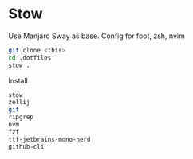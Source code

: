 # Stow

Use Manjaro Sway as base.
Config for foot, zsh, nvim

```bash
git clone <this>
cd .dotfiles
stow .
```

Install
```bash
stow
zellij
git
ripgrep
nvm
fzf
ttf-jetbrains-mono-nerd
github-cli
```
